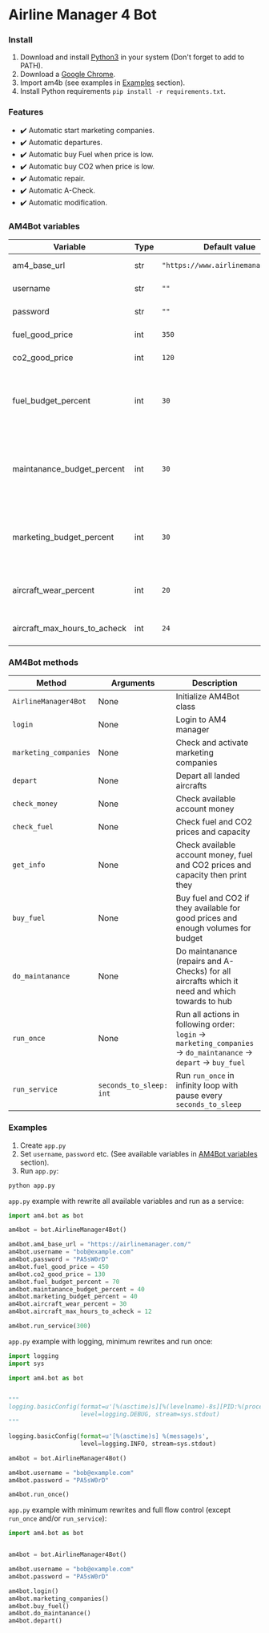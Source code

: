# Airline Manager 4 Bot

### Install
1. Download and install [Python3](https://www.python.org/downloads/) in your system (Don't forget to add to PATH).
2. Download a [Google Chrome](https://www.google.com/chrome/).
3. Import am4b (see examples in [Examples]() section).
4. Install Python requirements `pip install -r requirements.txt`.

### Features
- ✔️ Automatic start marketing companies.
- ✔️ Automatic departures.
- ✔️ Automatic buy Fuel when price is low.
- ✔️ Automatic buy CO2 when price is low.
- ✔️ Automatic repair.
- ✔️ Automatic A-Check.
- ✔️ Automatic modification.

### AM4Bot variables
| Variable | Type | Default value | Description | Usage example |
|---|---|---|---|---|
| am4_base_url | str | `"https://www.airlinemanager.com/"` | Base URL string for AM4 site | `am4bot.am4_base_url = "https://airlinemanager.com/"` |
| username | str | `""` | Username/email for AM4 | `am4bot.username = "bob@example.com"` |
| password | str | `""` | Password for AM4 | `am4bot.password = "PA5sW0rD"` |
| fuel_good_price | int | `350` | Fuel good price for buying | `am4bot.fuel_good_price = 450` |
| co2_good_price | int | `120` | CO2 good price for buying | `am4bot.co2_good_price = 130` |
| fuel_budget_percent | int | `30` | Budged in percent from total amount of money for buying fuel and CO2 | `am4bot.fuel_budget_percent = 70` |
| maintanance_budget_percent | int | `30` | Budged in percent from total amount of money for maintanance (repairs and A-Checks) | `am4bot.maintanance_budget_percent = 40` |
| marketing_budget_percent | int | `30` | Budged in percent from total amount of money for marketing companies | `am4bot.marketing_budget_percent = 40` |
| aircraft_wear_percent | int | `20` | Maximum percent of wear aircraft for repair | `am4bot.aircraft_wear_percent = 30` |
| aircraft_max_hours_to_acheck | int | `24` | Maximum hours before aircraft needs A-Check | `am4bot.aircraft_max_hours_to_acheck = 12` |

### AM4Bot methods

| Method | Arguments | Description | Usage example |
|---|---|---|---|
| `AirlineManager4Bot` | None | Initialize AM4Bot class | `am4bot = am4b.AirlineManager4Bot()` |
| `login` | None | Login to AM4 manager | `am4bot.login()` |
| `marketing_companies` | None | Check and activate marketing companies | `am4bot.marketing_companies()` |
| `depart` | None | Depart all landed aircrafts | `am4bot.depart()` |
| `check_money` | None | Check available account money | `am4bot.check_money()` |
| `check_fuel` | None | Check fuel and CO2 prices and capacity | `am4bot.check_fuel()` |
| `get_info` | None | Check available account money, fuel and CO2 prices and capacity then print they | `am4bot.get_info()` |
| `buy_fuel` | None | Buy fuel and CO2 if they available for good prices and enough volumes for budget | `am4bot.buy_fuel()` |
| `do_maintanance` | None | Do maintanance (repairs and A-Checks) for all aircrafts which it need and which towards to hub | `am4bot.do_maintanance()` |
| `run_once` | None | Run all actions in following order: `login` -> `marketing_companies` -> `do_maintanance` -> `depart` -> `buy_fuel` | `am4bot.run_once()` |
| `run_service` | `seconds_to_sleep: int` | Run `run_once` in infinity loop with pause every `seconds_to_sleep` | `am4bot.run_service(seconds_to_sleep=300)` |

### Examples
1. Create `app.py`
2. Set `username`, `password` etc. (See available variables in [AM4Bot variables]() section).
3. Run `app.py`:
``` bash
python app.py
```

`app.py` example with rewrite all available variables and run as a service:

``` python
import am4.bot as bot

am4bot = bot.AirlineManager4Bot()

am4bot.am4_base_url = "https://airlinemanager.com/"
am4bot.username = "bob@example.com"
am4bot.password = "PA5sW0rD"
am4bot.fuel_good_price = 450
am4bot.co2_good_price = 130
am4bot.fuel_budget_percent = 70
am4bot.maintanance_budget_percent = 40
am4bot.marketing_budget_percent = 40
am4bot.aircraft_wear_percent = 30
am4bot.aircraft_max_hours_to_acheck = 12

am4bot.run_service(300)
```

`app.py` example with logging, minimum rewrites and run once:
``` python
import logging
import sys

import am4.bot as bot


"""
logging.basicConfig(format=u'[%(asctime)s][%(levelname)-8s][PID:%(process)d] %(funcName)s.%(lineno)d: %(message)s', 
                    level=logging.DEBUG, stream=sys.stdout)
"""

logging.basicConfig(format=u'[%(asctime)s] %(message)s', 
                    level=logging.INFO, stream=sys.stdout)

am4bot = bot.AirlineManager4Bot()

am4bot.username = "bob@example.com"
am4bot.password = "PA5sW0rD"

am4bot.run_once()
```

`app.py` example with minimum rewrites and full flow control (except `run_once` and/or `run_service`):
``` python
import am4.bot as bot


am4bot = bot.AirlineManager4Bot()

am4bot.username = "bob@example.com"
am4bot.password = "PA5sW0rD"

am4bot.login()
am4bot.marketing_companies()
am4bot.buy_fuel()
am4bot.do_maintanance()
am4bot.depart()
```